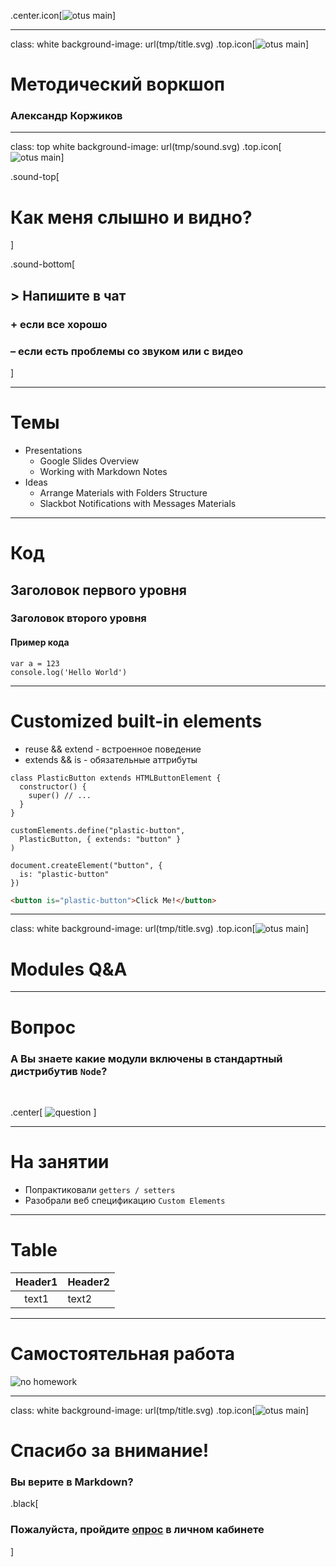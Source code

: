 .center.icon[![otus main](https://drive.google.com/uc?id=1NPIi9Hw5ZjA5SK24lTXckDjNAPSuFAHi)]

---

class: white
background-image: url(tmp/title.svg)
.top.icon[![otus main](https://drive.google.com/uc?id=18Jw9bQvL3KHfhGWNjqyQ3ihR3fV3tmk8)]

# Методический воркшоп
### Александр Коржиков

---

class: top white
background-image: url(tmp/sound.svg)
.top.icon[![otus main](https://drive.google.com/uc?id=18Jw9bQvL3KHfhGWNjqyQ3ihR3fV3tmk8)]

.sound-top[
  # Как меня слышно и видно?
]

.sound-bottom[
  ## > Напишите в чат
  ### **+** если все хорошо
  ### **–** если есть проблемы cо звуком или с видео
]

---

# Темы

- Presentations
  - Google Slides Overview
  - Working with Markdown Notes
- Ideas
  - Arrange Materials with Folders Structure
  - Slackbot Notifications with Messages Materials

---

# Код

## Заголовок первого уровня
### Заголовок второго уровня
#### Пример кода

```
var a = 123
console.log('Hello World')
```

---

# Customized built-in elements

- reuse && extend - встроенное поведение
- extends && is - обязательные аттрибуты

```
class PlasticButton extends HTMLButtonElement {
  constructor() {
    super() // ... 
  }
}

customElements.define("plastic-button",
  PlasticButton, { extends: "button" }
)

document.createElement("button", {
  is: "plastic-button"
}) 
```

```html
<button is="plastic-button">Click Me!</button>
```

---

class: white
background-image: url(tmp/title.svg)
.top.icon[![otus main](https://drive.google.com/uc?id=18Jw9bQvL3KHfhGWNjqyQ3ihR3fV3tmk8)]

# Modules Q&A

---

# Вопрос

### А Вы знаете какие модули включены в стандартный дистрибутив `Node`?

<br>

.center[
  ![question](https://drive.google.com/uc?id=1mTHfs6OkZ95ypZAOrbk3snF4Uv0n-f42)
]

---

# На занятии

- Попрактиковали `getters / setters`
- Разобрали веб спецификацию `Custom Elements`

---

# Table

| Header1 | Header2 |
|:---:|:---|
|text1|text2|

---

# Самостоятельная работа

![no homework](https://drive.google.com/uc?id=1ThBt-xuvffWmX7qVaG4QLOXCW38qvtf7)

---

class: white
background-image: url(tmp/title.svg)
.top.icon[![otus main](https://drive.google.com/uc?id=18Jw9bQvL3KHfhGWNjqyQ3ihR3fV3tmk8)]

# Спасибо за внимание!

### Вы верите в Markdown?

.black[
### Пожалуйста, пройдите [опрос](https://otus.ru/polls/2389/) в личном кабинете
]

